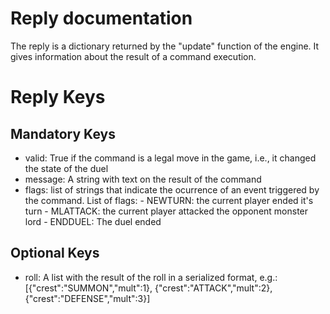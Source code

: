# Reply documentation

The reply is a dictionary returned by the "update" function 
of the engine. It gives information about the result of a 
command execution.

# Reply Keys
## Mandatory Keys
- valid: True if the command is a legal move in the game, 
    i.e., it changed the state of the duel
- message: A string with text on the result of the command
- flags: list of strings that indicate the ocurrence of an
    event triggered by the command. List of flags:
        - NEWTURN: the current player ended it's turn
        - MLATTACK: the current player attacked the opponent
            monster lord
        - ENDDUEL: The duel ended

## Optional Keys
- roll: A list with the result of the roll in a serialized 
    format, e.g.:
    [{"crest":"SUMMON","mult":1},
     {"crest":"ATTACK","mult":2},
     {"crest":"DEFENSE","mult":3}]
